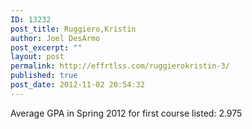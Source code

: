 ```yaml
---
ID: 13232
post_title: Ruggiero,Kristin
author: Joel DesArmo
post_excerpt: ""
layout: post
permalink: http://effrtlss.com/ruggierokristin-3/
published: true
post_date: 2012-11-02 20:54:32
---
```

<p>Average GPA in Spring 2012 for first course listed: 2.975</p>